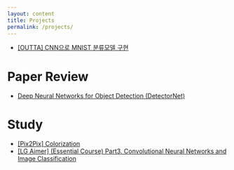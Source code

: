 ```yaml
---
layout: content
title: Projects
permalink: /projects/
---
```

- [[OUTTA] CNN으로 MNIST 분류모델 구현]()

# Paper Review
- [Deep Neural Networks for Object Detection (DetectorNet)]()

# Study
- [[Pix2Pix] Colorization]()
- [[LG Aimer] (Essential Course) Part3. Convolutional Neural Networks and Image Classification]()
